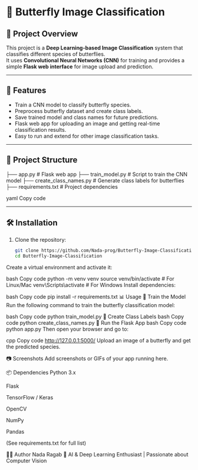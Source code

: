 # 🦋 Butterfly Image Classification

## 📌 Project Overview
This project is a **Deep Learning-based Image Classification** system that classifies different species of butterflies.  
It uses **Convolutional Neural Networks (CNN)** for training and provides a simple **Flask web interface** for image upload and prediction.

---

## 🚀 Features
- Train a CNN model to classify butterfly species.
- Preprocess butterfly dataset and create class labels.
- Save trained model and class names for future predictions.
- Flask web app for uploading an image and getting real-time classification results.
- Easy to run and extend for other image classification tasks.

---

## 📂 Project Structure
├── app.py # Flask web app
├── train_model.py # Script to train the CNN model
├── create_class_names.py # Generate class labels for butterflies
├── requirements.txt # Project dependencies

yaml
Copy code

---

## 🛠️ Installation

1. Clone the repository:
   ```bash
   git clone https://github.com/Nada-prog/Butterfly-Image-Classification.git
   cd Butterfly-Image-Classification
Create a virtual environment and activate it:

bash
Copy code
python -m venv venv
source venv/bin/activate   # For Linux/Mac
venv\Scripts\activate      # For Windows
Install dependencies:

bash
Copy code
pip install -r requirements.txt
📊 Usage
🔹 Train the Model
Run the following command to train the butterfly classification model:

bash
Copy code
python train_model.py
🔹 Create Class Labels
bash
Copy code
python create_class_names.py
🔹 Run the Flask App
bash
Copy code
python app.py
Then open your browser and go to:

cpp
Copy code
http://127.0.0.1:5000/
Upload an image of a butterfly and get the predicted species.

📷 Screenshots
Add screenshots or GIFs of your app running here.

📦 Dependencies
Python 3.x

Flask

TensorFlow / Keras

OpenCV

NumPy

Pandas

(See requirements.txt for full list)

👩‍💻 Author
Nada Ragab
📌 AI & Deep Learning Enthusiast | Passionate about Computer Vision
